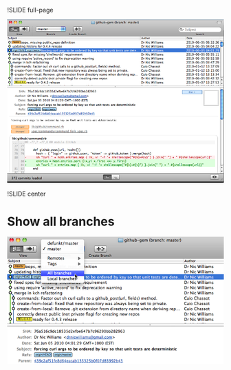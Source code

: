 !SLIDE full-page

![Gitx Example](../images/gitx-example.png)

!SLIDE center
# Show all branches #

![Show All Branches](../images/show-all-branches.png)

